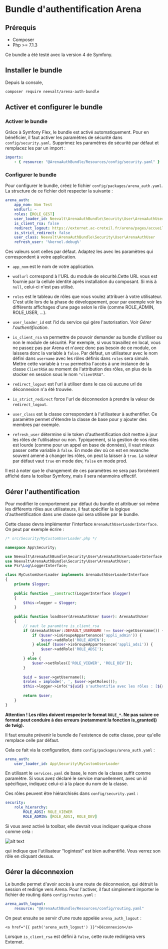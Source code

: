 Bundle d'authentification Arena
===============================

<span id="prerequis">Prérequis</span>
-------------------------------------

* Composer
* Php >= 7.1.3

Ce bundle a été testé avec la version 4 de Symfony.

<span id="installer-le-bundle">Installer le bundle</span>
---------------------------------------------------------

Depuis la console, 

```sh
composer require neevalt/arena-auth-bundle
```

<span id="activer-et-configurer-le-bundle">Activer et configurer le bundle</span>
---------------------------------------------------------------------------------

### <span id="activer-le-bundle">Activer le bundle</span>

Grâce à Symfony Flex, le bundle est activé automatiquement.  Pour en bénéficier, il faut activer les paramètres de
sécurité dans `config/security.yaml`. Supprimez les paramètres de sécurité par défaut et 
remplacez les par un import :

```yml
imports:
    - { resource: "@ArenaAuthBundle/Resources/config/security.yaml" }
```

### <span id="configurer-le-bundle"> Configurer le bundle</span>

Pour configurer le bundle, créez le fichier `config/packages/arena_auth.yaml`.
La structure de ce fichier doit respecter la suivante :

```yml
arena_auth:
    app_nom: Nom Test
    wsdlurl: ~
    roles: [ROLE_GEST]
    user_loader_id: Neevalt\ArenaAuthBundle\Security\User\ArenaAuthUserLoader
    is_client_rsa: false
    redirect_logout: https://externet.ac-creteil.fr/arena/pages/accueil.jsf
    is_strict_redirect: false
    user_class: Neevalt\ArenaAuthBundle\Security\User\ArenaAuthUser
    refresh_user: '%kernel.debug%'
```

Ces valeurs sont celles par défaut. Adaptez les avec les paramètres qui correspondent à votre application.

* `app_nom` est le nom de votre application.

* `wsdlurl` correspond à l'URL du module de sécurité.Cette URL vous est fournie par la cellule identité après 
installation du composant. Si mis à `null`, celui-ci n'est pas utilisé.

* `roles` est le tableau de rôles que vous voulez attribuer à votre utilisateur. C'est utile lors de la phase de 
développement, pour par exemple voir les différents affichages d'une page selon le rôle 
(comme ROLE_ADMIN, ROLE_USER, ...).

* `user_loader_id` est l'id du service qui gère l'autorisation. Voir *Gérer l'authentification*.

* `is_client_rsa` va permettre de pouvoir demander au bundle d'utiliser ou non le module de sécurité. Par exemple,
si vous travaillez en local, vous ne passez pas par Arena et n'avez donc pas besoin de ce module, on laissera donc la
variable à `false`. Par défaut, un utilisateur avec le nom défini dans `username` avec les rôles définis dans `roles`
sera simulé. Mettre cette variable à `true` permettra l'accès à une instance de la classe `ClientRSA` au moment de 
l'attribution des rôles, en plus de la stocker en session sous le nom `"clientRSA"`.

* `redirect_logout` est l'url à utiliser dans le cas où aucune url de déconnexion n'a été trouvée.

* `is_strict_redirect` force l'url de déconnexion à prendre la valeur de `redirect_logout`.

* `user_class` est la classe correspondant à l'utilisateur à authentifier. Ce paramètre permet d'étendre la classe de
base pour y ajouter des membres par exemple.

* `refresh_user` détermine si le token d'authentification doit mettre à jour les rôles de l'utilisateur ou non.
Typiquement, si la gestion de vos rôles est lourde (comme pour un appel en base de données), il vaut mieux passer cette
 variable à `false`. En mode dev où on est en revanche souvent amené à changer les rôles, on peut la laisser à `true`.
 La valeur par défaut vaut `true` en mode dev, `false` en mode prod.

Il est à noter que le changement de ces paramètres ne sera pas forcément affiché dans
la toolbar Symfony, mais il sera néanmoins effectif.

<span id="gerer-l-authentification">Gérer l'authentification</span>
-------------------------------------------------------------------

Pour modifier le comportement par défaut du bundle et attribuer soi même les différents rôles aux utilisateurs, il faut
 spécifier la logique d'authentification dans une classe qui sera utilisée par le bundle.

Cette classe devra implémenter l'interface `ArenaAuthUserLoaderInterface`. On peut par exemple écrire :

```php
/* src/Security/MyCustomUserLoader.php */

namespace App\Security;

use Neevalt\ArenaAuthBundle\Security\User\ArenaAuthUserLoaderInterface;
use Neevalt\ArenaAuthBundle\Security\User\ArenaAuthUser;
use Psr\Log\LoggerInterface;

class MyCustomUserLoader implements ArenaAuthUserLoaderInterface
{
    private $logger;
    
    public function __construct(LoggerInterface $logger)
    {
        $this->logger = $logger;
    }
    
    public function loadUser(ArenaAuthUser $user): ArenaAuthUser
    {
        // vaut le paramètre is_client_rsa
        if (ArenaAuthUser::DEFAULT_USERNAME !== $user->getUsername()) {
            if ($user->isGroupeAppartenance('appli_admin')) {
                $user->addRole('ROLE_ADMIN');
            } elseif ($user->isGroupeAppartenance('appli_adsi')) {
                $user->addRole('ROLE_ADSI');
            }
        } else {
            $user->setRoles(['ROLE_VIEWER', 'ROLE_DEV']);
        }
        
        $uid = $user->getUsername();
        $roles = implode(', ', $user->getRoles());
        $this->logger->info("${uid} s'authentifie avec les rôles : [${roles}].");
        
        return $user;
    }
}
```

**Attention ! Les rôles doivent respecter le format `ROLE_*`. Ne pas suivre ce format peut conduire à des erreurs 
(notamment la fonction is_granted() de twig).**

Il faut ensuite prévenir le bundle de l'existence de cette classe, pour qu'elle remplace celle par défaut.

Cela ce fait via la configuration, dans `config/packages/arena_auth.yaml` :

```yml
arena_auth:
    user_loader_id: App\Security\MyCustomUserLoader
```

En utilisant le `services.yaml` de base, le nom de la classe suffit comme paramètre. Si vous avez déclaré le service
manuellement, avec un id spécifique, indiquez celui-ci à la place du nom de la classe.

Ces rôles peuvent être hiérarchisés dans `config/security.yaml` :

```yml
security:
    role_hierarchy:
        ROLE_ADSI: ROLE_VIEWER
        ROLE_ADMIN: [ROLE_ADSI, ROLE_DEV]
```

Si vous avez activé la toolbar, elle devrait vous indiquer quelque chose comme cela :

![alt text](https://puu.sh/yFBr9/9602f3e546.png "Succes authentification")

qui indique que l'utilisateur "logintest" est bien authentifié. Vous verrez son rôle en cliquant dessus.

<span id="gerer-la-deconnexion">Gérer la déconnexion</span>
-----------------------------------------------------------

Le bundle permet d'avoir accès à une route de déconnexion, qui détruit la session et redirige vers Arena.
Pour l'activer, il faut simplement importer le fichier de routing dans `config/routes.yaml` :

```yml
arena_auth_logout:
    resource: "@ArenaAuthBundle/Resources/config/routing.yaml"
```

On peut ensuite se servir d'une route appelée `arena_auth_logout` :

```twig
<a href="{{ path('arena_auth_logout') }}">Déconnexion</a>
```

Lorsque `is_client_rsa` est défini à `false`, cette route redirigera vers Externet.